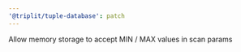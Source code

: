 ```yaml
---
'@triplit/tuple-database': patch
---
```


Allow memory storage to accept MIN / MAX values in scan params
